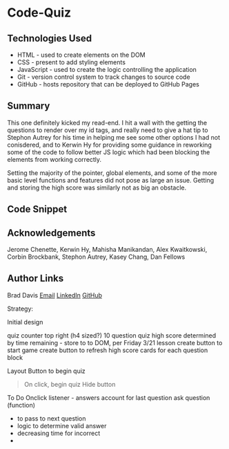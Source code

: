 # Code-Quiz


## Technologies Used
- HTML - used to create elements on the DOM
- CSS - present to add styling elements
- JavaScript - used to create the logic controlling the application
- Git - version control system to track changes to source code
- GitHub - hosts repository that can be deployed to GitHub Pages

## Summary

This one definitely kicked my read-end. I hit a wall with the getting the questions to render over my id tags, and really need to give a hat tip to Stephon Autrey for his time in helping me see some other options I had not conisdered, and to Kerwin Hy for providing some guidance in reworking some of the code to follow better JS logic which had been blocking the elements from working correctly.

Setting the majority of the pointer, global elements, and some of the more basic level functions and features did not pose as large an issue.  Getting and storing the high score was similarly not as big an obstacle.




## Code Snippet




## Acknowledgements

Jerome Chenette, Kerwin Hy, Mahisha Manikandan, Alex Kwaitkowski, Corbin Brockbank, Stephon Autrey, Kasey Chang, Dan Fellows

## Author Links

Brad Davis
[Email](davis.bradleyj@gmail.com)
[LinkedIn](https://www.linkedin.com/in/brad-davis-7885884/)
[GitHub](https://github.com/davisbradleyj)


Strategy:

Initial design

quiz
counter top right (h4 sized?)
10 question quiz
high score determined by time remaining - store to to DOM, per Friday 3/21 lesson
create button to start game
create button to refresh high score
cards for each question block

Layout
Button to begin quiz
> On click, begin quiz
> Hide button

To Do
Onclick listener - answers
account for last question
ask question (function) 
- to pass to next question
- logic to determine valid answer
- decreasing time for incorrect
- 
